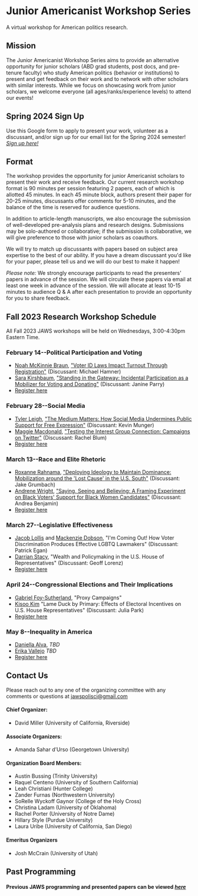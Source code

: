 # Junior Americanist Workshop Series
A virtual workshop for American politics research.

## Mission
The Junior Americanist Workshop Series aims to provide an alternative opportunity for junior scholars (ABD grad students, post docs, and pre-tenure faculty) who study American politics (behavior or institutions) to present and get feedback on their work and to network with other scholars with similar interests.  While we focus on showcasing work from junior scholars, we welcome everyone (all ages/ranks/experience levels) to attend our events!

## Spring 2024 Sign Up
Use this Google form to apply to present your work, volunteer as a discussant, and/or sign up for our email list for the Spring 2024 semester! [*Sign up here!*](https://forms.gle/xm7PEcPVpzkHodFE7)

## Format
The workshop provides the opportunity for junior Americanist scholars to present their work and receive feedback.  Our current research workshop format is 90 minutes per session featuring 2 papers, each of which is allotted 45 minutes.  In each 45 minute block, authors present their paper for 20-25 minutes, discussants offer comments for 5-10 minutes, and the balance of the time is reserved for audience questions. 

In addition to article-length manuscripts, we also encourage the submission of well-developed pre-analysis plans and research designs.  Submissions may be solo-authored or collaborative; if the submission is collaborative, we will give preference to those with junior scholars as coauthors.

We will try to match up discussants with papers based on subject area expertise to the best of our ability.  If you have a dream discussant you'd like for your paper, please tell us and we will do our best to make it happen!

*Please note:* We strongly encourage participants to read the presenters' papers in advance of the session.  We will circulate these papers via email at least one week in advance of the session.  We will allocate at least 10-15 minutes to audience Q & A after each presentation to provide an opportunity for you to share feedback.

## Fall 2023 Research Workshop Schedule
All Fall 2023 JAWS workshops will be held on Wednesdays, 3:00-4:30pm Eastern Time.

### February 14--Political Participation and Voting
- [Noah McKinnie Braun](https://sites.google.com/view/noahmckinniebraun/home), ["Voter ID Laws Impact Turnout Through Registration"](https://drive.google.com/file/d/1sEuUHObcgWF3dovtICSh-b0y140u9Xpo/view?usp=sharing) (Discussant: Michael Hamner)
- [Sara Kirshbaum](https://www.saramkirshbaum.com/), ["Standing in the Gateway: Incidental Participation as a Mobilizer for Voting and Donating"](https://drive.google.com/file/d/1LnxlByUXL2q1so1naNH3TeYEeZ0ctgzt/view?usp=sharing) (Discussant: Janine Parry)
- [Register here](https://ucr.zoom.us/meeting/register/tJYvcO2rrz8pHNCbvcSZbwuAxJtiRBrwMwvu)

### February 28--Social Media
- [Tyler Leigh](https://www.asc.upenn.edu/people/graduate-student/tyler-leigh), ["The Medium Matters: How Social Media Undermines Public Support for Free Expression"](https://drive.google.com/file/d/1_dSGcBBHbmu8pqG-0T55BWSZvcshR_8T/view?usp=sharing) (Discussant: Kevin Munger)
- [Maggie Macdonald](https://maggiegmacdonald.com/), ["Testing the Interest Group Connection: Campaigns on Twitter"](https://drive.google.com/file/d/1ZOcNc1AdCbu8c3Zlk9xaV8OHPRuDmO6e/view?usp=sharing) (Discussant: Rachel Blum)
- [Register here](https://ucr.zoom.us/meeting/register/tJMuf-ytpz8jGt0Jlxs6MUVz72xKtx2S0_EG)

### March 13--Race and Elite Rhetoric
- [Roxanne Rahnama](https://roxannerahnama.com/), ["Deploying Ideology to Maintain Dominance: Mobilization around the 'Lost Cause' in the U.S. South"](https://drive.google.com/file/d/1FevEVVdew1BtoXpQiwwYSTreIT6aS3ds/view?usp=sharing) (Discussant: Jake Grumbach)
- [Andrene Wright](https://andrenewright.com/), ["Saying, Seeing and Believing: A Framing Experiment on Black Voters' Support for Black Women Candidates"](https://drive.google.com/file/d/1lVUU6VfRzfslZSx4LsE6f_IEM6gyg_VR/view?usp=sharing) (Discussant: Andrea Benjamin)
- [Register here](https://ucr.zoom.us/meeting/register/tJArcO6oqTwpG9yAcmiBW3chWDp_vXmB11aJ)

### March 27--Legislative Effectiveness
- [Jacob Lollis](https://www.jacobmlollis.com/) and [Mackenzie Dobson](https://www.mackenzierdobson.com/), "I'm Coming Out! How Voter Discrimination Produces Effective LGBTQ Lawmakers" (Discussant: Patrick Egan)
- [Darrian Stacy](https://www.darrianstacy.com/), "Wealth and Policymaking in the U.S. House of Representatives" (Discussant: Geoff Lorenz)
- [Register here](https://ucr.zoom.us/meeting/register/tJMtdeypqDIoE9xR7RCGzBWA1Jl4BOyRTkWj)

### April 24--Congressional Elections and Their Implications
- [Gabriel Foy-Sutherland](https://gfoysutherland.com/), "Proxy Campaigns"
- [Kisoo Kim](https://sites.google.com/view/kisookim/) "Lame Duck by Primary: Effects of Electoral Incentives on U.S. House Representatives" (Discussant: Julia Park)
- [Register here](https://ucr.zoom.us/meeting/register/tJAkduiprj4vG9z91ceJgWONqewT1VC89Jw4)

### May 8--Inequality in America
- [Daniella Alva](https://www.daniellapalva.com/), *TBD*
- [Erika Vallejo](https://www.erikavallejo.com/) *TBD*
- [Register here](https://ucr.zoom.us/meeting/register/tJAkdO6vrz0tHd3WAC6sXy219vuH5cx8oL2_)

## Contact Us
Please reach out to any one of the organizing committee with any comments or questions at [jawspolisci@gmail.com](mailto:jawspolisci@gmail.com)

#### Chief Organizer: 
- David Miller (University of California, Riverside)

#### Associate Organizers: 
- Amanda Sahar d’Urso (Georgetown University)

#### Organization Board Members:
- Austin Bussing (Trinity University)
- Raquel Centeno (University of Southern California)
- Leah Christiani (Hunter College)
- Zander Furnas (Northwestern University)
- SoRelle Wyckoff Gaynor (College of the Holy Cross)
- Christina Ladam (University of Oklahoma)
- Rachel Porter (University of Notre Dame)
- Hillary Style (Purdue University)
- Laura Uribe (University of California, San Diego) 

#### Emeritus Organizers
- Josh McCrain (University of Utah)

## Past Programming 

#### Previous JAWS programming and presented papers can be viewed [*here*](/previous)



